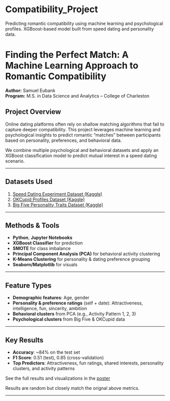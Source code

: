 # Compatibility_Project
Predicting romantic compatibility using machine learning and psychological profiles. XGBoost-based model built from speed dating and personality data.
# Finding the Perfect Match: A Machine Learning Approach to Romantic Compatibility

**Author:** Samuel Eubank  
**Program:** M.S. in Data Science and Analytics – College of Charleston

## Project Overview

Online dating platforms often rely on shallow matching algorithms that fail to capture deeper compatibility. This project leverages machine learning and psychological insights to predict romantic “matches” between participants based on personality, preferences, and behavioral data.

We combine multiple psychological and behavioral datasets and apply an XGBoost classification model to predict mutual interest in a speed dating scenario.

---

## Datasets Used

1. [Speed Dating Experiment Dataset (Kaggle)](https://www.kaggle.com/datasets/annavictoria/speed-dating-experiment)  
2. [OKCupid Profiles Dataset (Kaggle)](https://www.kaggle.com/datasets/andrewmvd/okcupid-profiles)  
3. [Big Five Personality Traits Dataset (Kaggle)](https://www.kaggle.com/datasets/tunguz/big-five-personality-test)

---

## Methods & Tools

- **Python**, **Jupyter Notebooks**
- **XGBoost Classifier** for prediction
- **SMOTE** for class imbalance
- **Principal Component Analysis (PCA)** for behavioral activity clustering
- **K-Means Clustering** for personality & dating preference grouping
- **Seaborn/Matplotlib** for visuals

---

## Feature Types

- **Demographic features**: Age, gender  
- **Personality & preference ratings** (self + date): Attractiveness, intelligence, fun, sincerity, ambition  
- **Behavioral clusters** from PCA (e.g., Activity Pattern 1, 2, 3)  
- **Psychological clusters** from Big Five & OKCupid data

---

##  Key Results

- **Accuracy**: ~84% on the test set  
- **F1 Score**: 0.51 (test), 0.85 (cross-validation)  
- **Top Predictors**: Attractiveness, fun ratings, shared interests, personality clusters, and activity patterns

See the full results and visualizations in the [poster](./images/poster_final.png)

Results are random but closely match the orignal above metrics.

---

